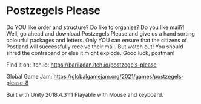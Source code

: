 # Postzegels Please

Do YOU like order and structure? Do like to organise? Do you like mail?! 
Well, go ahead and download Postzegels Please and give us a hand sorting colourful packages and letters. 
Only YOU can ensure that the citizens of Postland will successfully receive their mail. 
But watch out! You should shred the contraband or else it might explode. Good luck, postman!

Find it on: 
itch.io: https://bariladan.itch.io/postzegels-please

Global Game Jam: https://globalgamejam.org/2021/games/postzegels-please-8

Built with Unity 2018.4.31f1
Playable with Mouse and keyboard. 
